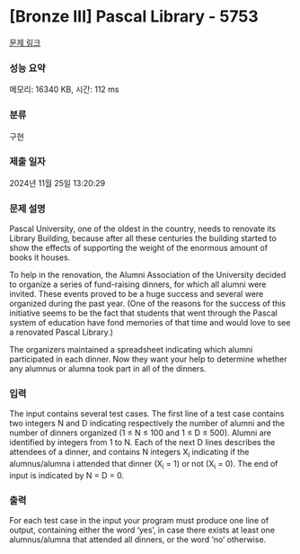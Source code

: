 # [Bronze III] Pascal Library - 5753 

[문제 링크](https://www.acmicpc.net/problem/5753) 

### 성능 요약

메모리: 16340 KB, 시간: 112 ms

### 분류

구현

### 제출 일자

2024년 11월 25일 13:20:29

### 문제 설명

<p>Pascal University, one of the oldest in the country, needs to renovate its Library Building, because after all these centuries the building started to show the effects of supporting the weight of the enormous amount of books it houses.</p>

<p>To help in the renovation, the Alumni Association of the University decided to organize a series of fund-raising dinners, for which all alumni were invited. These events proved to be a huge success and several were organized during the past year. (One of the reasons for the success of this initiative seems to be the fact that students that went through the Pascal system of education have fond memories of that time and would love to see a renovated Pascal Library.)</p>

<p>The organizers maintained a spreadsheet indicating which alumni participated in each dinner. Now they want your help to determine whether any alumnus or alumna took part in all of the dinners.</p>

### 입력 

 <p>The input contains several test cases. The first line of a test case contains two integers N and D indicating respectively the number of alumni and the number of dinners organized (1 ≤ N ≤ 100 and 1 ≤ D ≤ 500). Alumni are identified by integers from 1 to N. Each of the next D lines describes the attendees of a dinner, and contains N integers X<sub>i</sub> indicating if the alumnus/alumna i attended that dinner (X<sub>i</sub> = 1) or not (X<sub>i</sub> = 0). The end of input is indicated by N = D = 0.</p>

### 출력 

 <p>For each test case in the input your program must produce one line of output, containing either the word ‘yes’, in case there exists at least one alumnus/alumna that attended all dinners, or the word ‘no’ otherwise.</p>

